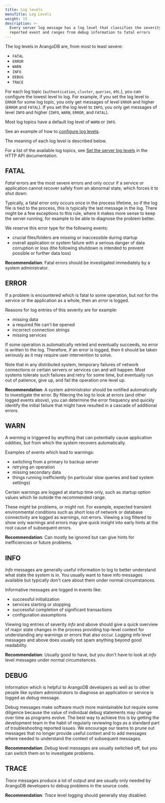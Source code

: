 ```yaml
---
title: Log levels
menuTitle: Log Levels
weight: 15
description: >-
  Every server log message has a log level that classifies the severity of the
  reported event and ranges from debug information to fatal errors
---
```

The log levels in ArangoDB are, from most to least severe:

- `FATAL`
- `ERROR`
- `WARN`
- `INFO`
- `DEBUG`
- `TRACE`

For each log topic (`authentication`, `cluster`, `queries`, etc.), you can
configure the lowest level to log. For example, if you set the log level to
`ERROR` for some log topic, you only get messages of level `ERROR` and higher
(`ERROR` and `FATAL`). If you set the log level to `INFO`, you only get messages
of level `INFO` and higher (`INFO`, `WARN`, `ERROR`, and `FATAL`).

Most log topics have a default log level of `WARN` or `INFO`.

See an example of how to
[configure log levels](configuration.md#options-with-multiple-values).

The meaning of each log level is described below.

For a list of the available log topics, see [Set the server log levels](../../develop/http-api/monitoring/logs.md#set-the-server-log-levels) in the HTTP API documentation.

## FATAL

_Fatal_ errors are the most severe errors and only occur if a service or application
cannot recover safely from an abnormal state, which forces it to shut down.

Typically, a fatal error only occurs once in the process lifetime,
so if the log file is tied to the process, this is typically
the last message in the log. There might be a few exceptions to this
rule, where it makes more sense to keep the server running, for example
to be able to diagnose the problem better.

We reserve this error type for the following events:

- crucial files/folders are missing or inaccessible during startup
- overall application or system failure with a serious danger of
  data corruption or loss (the following shutdown is intended to prevent
  possible or further data loss)

**Recommendation**:
Fatal errors should be investigated immediately by a system administrator.

## ERROR

If a problem is encountered which is fatal to some operation, but not for
the service or the application as a whole, then an _error_ is logged.

Reasons for log entries of this severity are for example:

- missing data
- a required file can't be opened
- incorrect connection strings
- missing services

If some operation is automatically retried and eventually succeeds,
no error is written to the log. Therefore, if an error is logged, then
it should be taken seriously as it may require user intervention to solve.

Note that in any distributed system, temporary failures of network connections
or certain servers or services can and will happen. Most systems tolerate
such failures and retry for some time, but eventually run out of patience,
give up, and fail the operation one level up.

**Recommendation**:
A system administrator should be notified automatically to investigate the error.
By filtering the log to look at errors (and other logged events above),
you can determine the error frequency and quickly identify the initial failure
that might have resulted in a cascade of additional errors.

## WARN

A _warning_ is triggered by anything that can potentially cause
application oddities, but from which the system recovers automatically.

Examples of events which lead to warnings:

- switching from a primary to backup server
- retrying an operation
- missing secondary data
- things running inefficiently
  (in particular slow queries and bad system settings)
  
Certain warnings are logged at startup time only, such as startup option
values which lie outside the recommended range.

These _might_ be problems, or might not. For example, expected transient
environmental conditions such as short loss of network or database
connectivity are logged as warnings, not errors. Viewing a log filtered
to show only warnings and errors may give quick insight into early
hints at the root cause of subsequent errors.

**Recommendation**:
Can mostly be ignored but can give hints for inefficiencies or
future problems.

## INFO

_Info_ messages are generally useful information to log to better
understand what state the system is in. You usually want to
have info messages available but typically don't care about them
under normal circumstances.

Informative messages are logged in events like:

- successful initialization
- services starting or stopping
- successful completion of significant transactions
- configuration assumptions

Viewing log entries of severity _info_ and above should give a quick overview
of major state changes in the process providing top-level context for
understanding any warnings or errors that also occur. Logging info level
messages and above does usually not spam anything beyond good readability.

**Recommendation**:
Usually good to have, but you don't have to look at _info_ level messages
under normal circumstances.

## DEBUG

Information which is helpful to ArangoDB developers as well as to other
people like system administrators to diagnose an application or service
is logged as _debug_ message.

Debug messages make software much more maintainable but require some
diligence because the value of individual debug statements may change
over time as programs evolve. The best way to achieve this is by getting
the development team in the habit of regularly reviewing logs as a standard
part of troubleshooting reported issues. We encourage our teams to
prune out messages that no longer provide useful context and to add
messages where needed to understand the context of subsequent messages.

**Recommendation**:
_Debug_ level messages are usually switched off, but you can switch them on
to investigate problems.

## TRACE

_Trace_ messages produce a lot of output and are usually only needed by
ArangoDB developers to debug problems in the source code.

**Recommendation**:
_Trace_ level logging should generally stay disabled.
